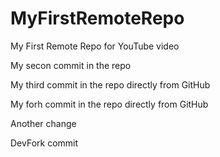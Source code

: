 # MyFirstRemoteRepo
My First Remote Repo for YouTube video

My secon commit in the repo

My third commit in the repo directly from GitHub

My forh commit in the repo directly from GitHub

Another change

DevFork commit

